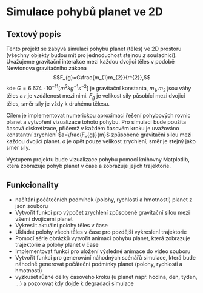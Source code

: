 # Simulace pohybů planet ve 2D

## Textový popis

Tento projekt se zabývá simulací pohybu planet (těles) ve 2D prostoru
(všechny objekty budou mít pro jednoduchost stejnou $z$ souřadnici).
Uvažujeme gravitační interakce mezi každou dvojicí těles v podobě
Newtonova gravitačního zákona $$F_{g}=G\frac{m_{1}m_{2}}{r^{2}},$$ kde
$G=6.674\cdot10^{-11}\left[m^{3}kg^{-1}s^{-2}\right]$ je gravitační
konstanta, $m_{1},m_{2}$ jsou váhy těles a $r$ je vzdálenost mezi nimi.
$F_{g}$ je velikost síly působící mezi dvojicí těles, směr síly je vždy
k druhému tělesu.

Cílem je implementovat numerickou aproximaci řešení pohybových rovnic
planet a vytvoření vizualizace tohoto pohybu. Pro simulaci bude použita
časová diskretizace, přičemž v každém časovém kroku je uvažováno
konstantní zrychlení $a=\frac{F_{g}}{m}$ způsobené gravitační silou
mezi každou dvojicí planet. $a$ je opět pouze velikost zrychlení, směr
je stejný jako směr síly.

Výstupem projektu bude vizualizace pohybu pomocí knihovny Matplotlib,
která zobrazuje pohyb planet v čase a zobrazuje jejich trajektorie.

## Funkcionality
-   načítání počátečních podmínek (polohy,
    rychlosti a hmotnosti) planet z json souboru
-   Vytvořit funkci pro výpočet zrychlení způsobené gravitační silou
    mezi všemi dvojicemi planet
-   Vykreslit aktuální polohy těles v čase
-   Ukládat polohy všech těles v čase pro pozdější vykreslení
    trajektorie
-   Pomocí série obrázků vytvořit animaci pohybu planet, která zobrazuje
    trajektorie a polohy planet v čase
-   Implementovat funkci pro uložení výsledné animace do video souboru
-   Vytvořit funkci pro generování náhodných scénářů simulace, která
    bude náhodně generovat počáteční podmínky planet (polohy, rychlosti
    a hmotnosti)
-   vyzkušet různé délky časového kroku (u planet např. hodina, den, týden, ...) a pozorovat kdy dojde k degradaci simulace 
